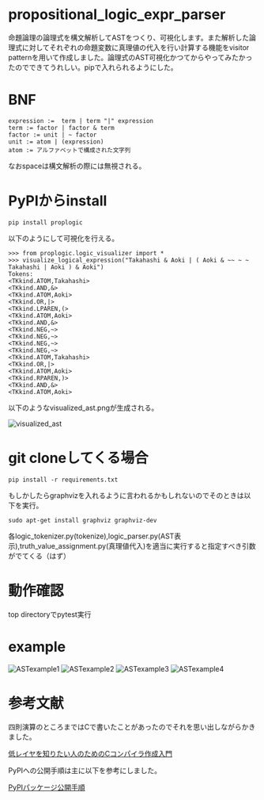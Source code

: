 # propositional_logic_expr_parser
命題論理の論理式を構文解析してASTをつくり、可視化します。また解析した論理式に対してそれぞれの命題変数に真理値の代入を行い計算する機能をvisitor patternを用いて作成しました。論理式のAST可視化かつてからやってみたかったのでできてうれしい。pipで入れられるようにした。



# BNF

```
expression :=  term | term "|" expression
term := factor | factor & term
factor := unit | ~ factor
unit := atom | (expression)
atom := アルファベットで構成された文字列
```

なおspaceは構文解析の際には無視される。

# PyPIからinstall

```
pip install proplogic
```

以下のようにして可視化を行える。

```
>>> from proplogic.logic_visualizer import *
>>> visualize_logical_expression("Takahashi & Aoki | ( Aoki & ~~ ~ ~ Takahashi | Aoki ) & Aoki")
Tokens:
<TKkind.ATOM,Takahashi>
<TKkind.AND,&>
<TKkind.ATOM,Aoki>
<TKkind.OR,|>
<TKkind.LPAREN,(>
<TKkind.ATOM,Aoki>
<TKkind.AND,&>
<TKkind.NEG,~>
<TKkind.NEG,~>
<TKkind.NEG,~>
<TKkind.NEG,~>
<TKkind.ATOM,Takahashi>
<TKkind.OR,|>
<TKkind.ATOM,Aoki>
<TKkind.RPAREN,)>
<TKkind.AND,&>
<TKkind.ATOM,Aoki>
```

以下のようなvisualized_ast.pngが生成される。

![visualized_ast](https://user-images.githubusercontent.com/46624038/224380380-e34e9001-8a46-4e4a-9a7c-586b4f23f33d.png)



# git cloneしてくる場合

```
pip install -r requirements.txt
```

もしかしたらgraphvizを入れるように言われるかもしれないのでそのときは以下を実行。

```
sudo apt-get install graphviz graphviz-dev
```


各logic_tokenizer.py(tokenize),logic_parser.py(AST表示),truth_value_assignment.py(真理値代入)を適当に実行すると指定すべき引数がでてくる（はず）

# 動作確認

top directoryでpytest実行

# example

![ASTexample1](https://user-images.githubusercontent.com/46624038/218297175-9b00232d-b2f8-4534-8980-443f530ab657.png)
![ASTexample2](https://user-images.githubusercontent.com/46624038/218297181-466dc30c-576f-4ac3-b300-8fb80a2abd00.png)
![ASTexample3](https://user-images.githubusercontent.com/46624038/218297183-e12fcc5d-14d6-470d-9be2-1b7fe8c5abe5.png)
![ASTexample4](https://user-images.githubusercontent.com/46624038/218297187-c7427ce3-fbe1-41f1-b0a5-4ec5b15a5a45.png)

# 参考文献

四則演算のところまではCで書いたことがあったのでそれを思い出しながらかきました。

[低レイヤを知りたい人のためのCコンパイラ作成入門](https://www.sigbus.info/compilerbook)

PyPIへの公開手順は主に以下を参考にしました。

[PyPIパッケージ公開手順](https://qiita.com/shinichi-takii/items/e90dcf7550ef13b047b5)

